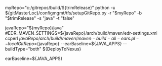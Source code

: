 myRepo="c:/gitrepos/build/${trimRelease}"
python -u ${gitMasterLoc}/configmgmt/tfs/setupGitRepo.py -r "$myRepo" -b "$trimRelease" -s "java" -t "false"

javaRepo="${myRepo}/java"
#EDR_MAVEN_SETTINGS=${javaRepo}/arch/build/maven/edr-settings.xml
ccperl ${javaRepo}/arch/build/maven/maven-build-all-ears.pl --localGitRepo=${javaRepo} --earBaseline=${JAVA_APPS} --buildType="both" ${DeployToNexus}

earBaseline=${JAVA_APPS} 

